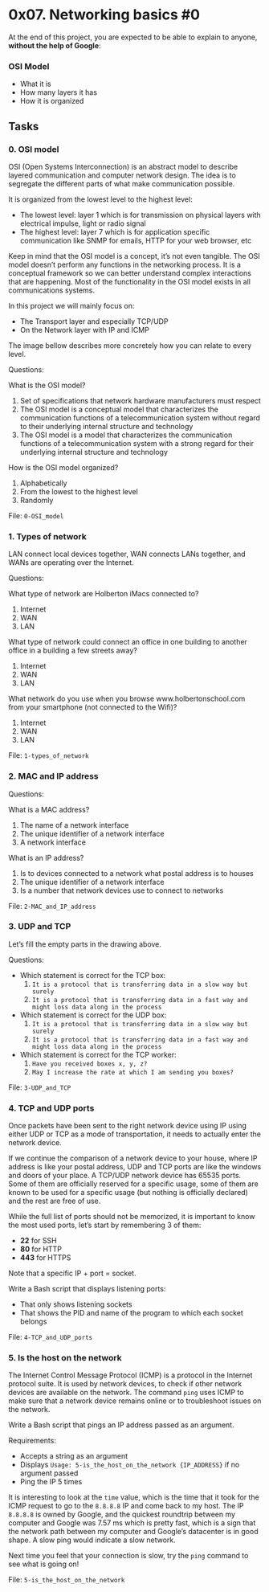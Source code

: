 <h1>0x07. Networking basics #0</h1>
<p>At the end of this project, you are expected to be able to explain to anyone, <strong>without the help of Google</strong>:</p>

<h3>OSI Model</h3>

<ul>
<li>What it is</li>
<li>How many layers it has</li>
<li>How it is organized</li>
</ul>
<h2>Tasks</h2>
  <h3>
    0. OSI model
  </h3>
  <p>OSI (Open Systems Interconnection) is an abstract model to describe layered communication and computer network design. The idea is to segregate the different parts of what make communication possible.</p>
<p>It is organized from the lowest level to the highest level:</p>
<ul>
<li>The lowest level: layer 1 which is for transmission on physical layers with electrical impulse, light or radio signal</li>
<li>The highest level: layer 7 which is for application specific communication like SNMP for emails, HTTP for your web browser, etc</li>
</ul>
<p>Keep in mind that the OSI model is a concept, it&rsquo;s not even tangible. The OSI model doesn&rsquo;t perform any functions in the networking process.
It is a conceptual framework so we can better understand complex interactions that are happening.
Most of the functionality in the OSI model exists in all communications systems.</p>
<p>In this project we will mainly focus on:</p>
<ul>
<li>The Transport layer and especially TCP/UDP</li>
<li>On the Network layer with IP and ICMP</li>
</ul>
<p>The image bellow describes more concretely how you can relate to every level.</p>
<p>Questions:</p>
<p>What is the OSI model?</p>
<ol>
<li>Set of specifications that network hardware manufacturers must respect</li>
<li>The OSI model is a conceptual model that characterizes the communication functions of a telecommunication system without regard to their underlying internal structure and technology</li>
<li>The OSI model is a model that characterizes the communication functions of a telecommunication system with a strong regard for their underlying internal structure and technology</li>
</ol>
<p>How is the OSI model organized?</p>
<ol>
<li> Alphabetically</li>
<li>From the lowest to the highest level</li>
<li>Randomly</li>
</ol>
        <p>File: <code>0-OSI_model</code></p>
  <h3>
    1. Types of network
  </h3>
<p>LAN connect local devices together, WAN connects LANs together, and WANs are operating over the Internet.</p>
<p>Questions:</p>
<p>What type of network are Holberton iMacs connected to?</p>
<ol>
<li>Internet</li>
<li>WAN</li>
<li>LAN</li>
</ol>
<p>What type of network could connect an office in one building to another office in a building a few streets away?</p>
<ol>
<li>Internet</li>
<li>WAN</li>
<li>LAN</li>
</ol>
<p>What network do you use when you browse www.holbertonschool.com from your smartphone (not connected to the Wifi)?</p>
<ol>
<li>Internet</li>
<li>WAN</li>
<li>LAN</li>
</ol>
        <p>File: <code>1-types_of_network</code></p>
  <h3>
    2. MAC and IP address
  </h3>
<p>Questions:</p>
<p>What is a MAC address?</p>
<ol>
<li>The name of a network interface</li>
<li>The unique identifier of a network interface</li>
<li>A network interface</li>
</ol>
<p>What is an IP address?</p>
<ol>
<li>Is to devices connected to a network what postal address is to houses</li>
<li>The unique identifier of a network interface</li>
<li>Is a number that network devices use to connect to networks</li>
</ol>
        <p>File: <code>2-MAC_and_IP_address</code></p>
  <h3>
    3. UDP and TCP
  </h3>
<p>Let&rsquo;s fill the empty parts in the drawing above.</p>
<p>Questions:</p>
<ul>
<li>Which statement is correct for the TCP box:
<ol>
<li><code>It is a protocol that is transferring data in a slow way but surely</code></li>
<li><code>It is a protocol that is transferring data in a fast way and might loss data along in the process</code></li>
</ol></li>
<li>Which statement is correct for the UDP box:
<ol>
<li><code>It is a protocol that is transferring data in a slow way but surely</code></li>
<li><code>It is a protocol that is transferring data in a fast way and might loss data along in the process</code></li>
</ol></li>
<li>Which statement is correct for the TCP worker:
<ol>
<li><code>Have you received boxes x, y, z?</code></li>
<li><code>May I increase the rate at which I am sending you boxes?</code></li>
</ol></li>
</ul>
        <p>File: <code>3-UDP_and_TCP</code></p>
  <h3>
    4. TCP and UDP ports
  </h3>
  <p>Once packets have been sent to the right network device using IP using either UDP or TCP as a mode of transportation, it needs to actually enter the network device.</p>
<p>If we continue the comparison of a network device to your house, where IP address is like your postal address, UDP and TCP ports are like the windows and doors of your place. A TCP/UDP network device has 65535 ports. Some of them are officially reserved for a specific usage, some of them are known to be used for a specific usage (but nothing is officially declared) and the rest are free of use.</p>
<p>While the full list of ports should not be memorized, it is important to know the most used ports, let&rsquo;s start by remembering 3 of them:</p>
<ul>
<li><strong>22</strong> for SSH</li>
<li><strong>80</strong> for HTTP</li>
<li><strong>443</strong> for HTTPS</li>
</ul>
<p>Note that a specific IP + port = socket.</p>
<p>Write a Bash script that displays listening ports:</p>
<ul>
<li>That only shows listening sockets</li>
<li>That shows the PID and name of the program to which each socket belongs</li>
</ul>
        <p>File: <code>4-TCP_and_UDP_ports</code></p>
  <h3>
    5. Is the host on the network
  </h3>
<p>The Internet Control Message Protocol (ICMP) is a protocol in the Internet protocol suite. It is used by network devices, to check if other network devices are available on the network. The command <code>ping</code> uses ICMP to make sure that a network device remains online or to troubleshoot issues on the network. </p>
<p>Write a Bash script that pings an IP address passed as an argument.</p>
<p>Requirements: </p>
<ul>
<li>Accepts a string as an argument</li>
<li>Displays <code>Usage: 5-is_the_host_on_the_network {IP_ADDRESS}</code> if no argument passed</li>
<li>Ping the IP 5 times</li>
</ul>
<p>It is interesting to look at the <code>time</code> value, which is the time that it took for the ICMP request to go to the <code>8.8.8.8</code> IP and come back to my host. The IP <code>8.8.8.8</code> is owned by Google, and the quickest roundtrip between my computer and Google was 7.57 ms which is pretty fast, which is a sign that the network path between my computer and Google&rsquo;s datacenter is in good shape. A slow ping would indicate a slow network.</p>
<p>Next time you feel that your connection is slow, try the <code>ping</code> command to see what is going on!</p>
        <p>File: <code>5-is_the_host_on_the_network</code></p>
